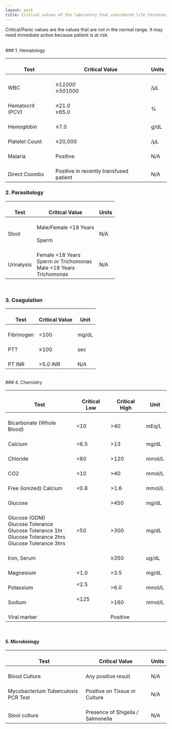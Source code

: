 ```yaml
---
layout: post
title: Critical values of the laboratory that considered life threatening 
---
```


Critical/Panic values are the values that are not in the normal range. It may need  immediate action because patient is at risk

<br>
### 1. Hematology 

|  				<br>Test 			            	|  				<br>Critical Value 			                          	|  				<br>Units   	|
|-----------------------	|-----------------------------------------------	|--------------	|
|  				<br>WBC              	|  				<br>≤1*1000<br> ≥50*1000                     	|  				<br>/µL     	|
|  				<br>Hematocrit (PCV) 	|  				<br>≤21.0<br> ≥65.0                          	|  				<br>%       	|
|  				<br>Hemoglobin       	|  				<br>≤7.0                                     	|  				<br>g/dL    	|
|  				<br>Platelet Count   	|  				<br>≤20,000                                  	|  				<br>/µL     	|
|  				<br>Malaria          	|  				<br>Positive                                 	|  				<br>N/A     	|
|  				<br>Direct Coombs    	|  				<br>Positive in recently transfused patient  	|  				<br>N/A     	|



### 2. Parasitology

|  				<br>Test 			       	|  				<br>Critical Value 	                                                           	|  				<br>Units 			 	|
|------------------	|--------------------------------------------------------------------------------	|-------------	|
|  				<br>Stool       	|  				<br>Male/Female <18 Years<br> 				<br>         Sperm 	                             	|  				<br>N/A    	|
|  				<br>Urinalysis  	| <br>Female <18 Years			<br>Sperm or Trichomonas<br>Male <18 Years 	<br>Trichomonas 	|  				<br>N/A    	|




<br>

### 3. Coagulation

|  				<br>Test        	|  				<br>Critical Value 	 	|  				<br>Unit   	|
|------------------	|----------------------	|-------------	|
|  				<br>Fibrinogen 	 	|  				<br><100            	|  				<br>mg/dL  	|
|  				<br>PTT         	|  				<br>≥100            	|  				<br>sec    	|
|  				<br>PT INR      	|  				<br>>5.0 INR        	|  				<br>N/A    	|




<br>
### 4. Chemistry


|  				<br>Test                                                                                                            	|  				<br>Critical Low 	 	|  				<br>Critical High 			 	|  				<br>Unit 			   	|
|----------------------------------------------------------------------------------------------------------------------	|--------------------	|---------------------	|--------------	|
|  				<br>Bicarbonate (Whole Blood)                                                                                       	|  				<br><10           	|  				<br>>40            	|  				<br>mEq/L   	|
|  				<br>Calcium                                                                                                         	|  				<br><6.5          	|  				<br>>13            	|  				<br>mg/dL   	|
|  				<br>Chloride                                                                                                        	|  				<br><80           	|  				<br>>120           	|  				<br>mmol/L  	|
|  				<br>CO2                                                                                                             	|  				<br><10           	|  				<br>>40            	|  				<br>mmol/L  	|
|  				<br>Free (ionized) Calcium                                                                                          	|  				<br><0.8          	|  				<br>>1.6           	|  				<br>mmol/L  	|
|  				<br>Glucose                                                                                                         	|  				<br>              	|  				<br>>450           	|  				<br>mg/dL   	|
|  				<br>Glucose (GDM)<br>Glucose Tolerance<br>Glucose Tolerance 1hr<br>Glucose Tolerance 2hrs<br>Glucose Tolerance 3hrs 	|  				<br><50           	|  				<br>>300           	|  				<br>mg/dL   	|
|  				<br>Iron, Serum                                                                                                     	|  				<br>  				 			           	|  				<br>≥350           	|  				<br>ug/dL   	|
|  				<br>Magnesium                                                                                                       	|  				<br><1.0          	|  				<br>>3.5           	|  				<br>mg/dL   	|
|  				<br>Potassium                                                                                                       	| <2.5               	|  				<br>>6.0           	|  				<br>mmol/L  	|
|  				<br>Sodium                                                                                                          	| <125               	|  				<br>>160           	|  				<br>mmol/L  	|
|  				<br>Viral marker                                                                                                    	|  				<br>  				 			           	|  				<br>Positive       	|  				<br>        	|

<br>

#### 5. Microbiology

|  				<br>Test                                 	|  				<br>Critical Value                     	|  				<br>Units 	|
|-------------------------------------------	|-----------------------------------------	|------------	|
|  				<br>Blood Culture                        	|  				<br>Any positive result                	|  				<br>N/A   	|
|  				<br>Mycobacterium Tuberculosis PCR Test  	|  				<br>Positive on Tissue or Culture      	|  				<br>N/A   	|
|  				<br>Stool culture                        	|  				<br>Presence of Shigella / Salmonella  	|  				<br>N/A   	|

<br>


